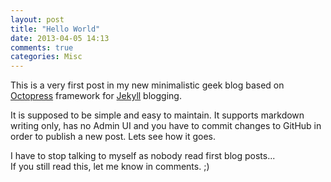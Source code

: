 ```yaml
---
layout: post
title: "Hello World"
date: 2013-04-05 14:13
comments: true
categories: Misc
---
```


This is a very first post in my new minimalistic geek blog based on [Octopress](https://github.com/imathis/octopress) framework for [Jekyll](https://github.com/mojombo/jekyll) blogging. 

It is supposed to be simple and easy to maintain. It supports markdown writing only, has no Admin UI and you have to commit changes to GitHub in order to publish a new post. Lets see how it goes.

I have to stop talking to myself as nobody read first blog posts...  
If you still read this, let me know in comments. ;)

